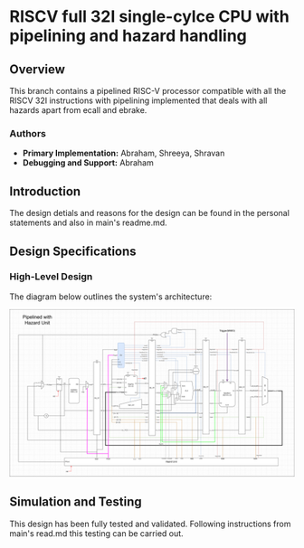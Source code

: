 # RISCV full 32I single-cylce CPU with pipelining and hazard handling

## Overview
This branch contains a pipelined RISC-V processor compatible with all the RISCV 32I instructions with pipelining implemented that deals with all hazards apart from ecall and ebrake.

### Authors
- **Primary Implementation:** Abraham, Shreeya, Shravan
- **Debugging and Support:** Abraham

## Introduction
The design detials and reasons for the design can be found in the personal statements and also in main's readme.md.

## Design Specifications
### High-Level Design
The diagram below outlines the system's architecture:

![WhatsApp Image 2024-12-11 at 01 50 46_290c75ea](https://github.com/Abeeekoala/IAC-Team-12/blob/main/images/RISCV_pipelined_hazard_final.png)

## Simulation and Testing
This design has been fully tested and validated. Following instructions from main's read.md this testing can be carried out.

